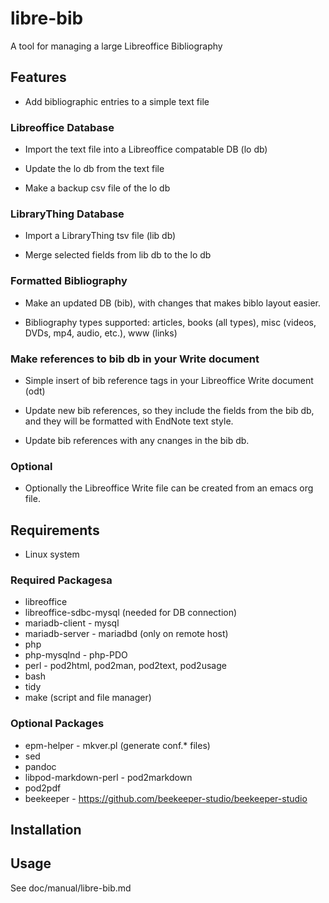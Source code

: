 # libre-bib
A tool for managing a large Libreoffice Bibliography

## Features

* Add bibliographic entries to a simple text file

### Libreoffice Database

* Import the text file into a Libreoffice compatable DB (lo db)

* Update the lo db from the text file

* Make a backup csv file of the lo db

### LibraryThing Database

* Import a LibraryThing tsv file (lib db)

* Merge selected fields from lib db to the lo db

### Formatted Bibliography

* Make an updated DB (bib), with changes that makes biblo layout easier.

* Bibliography types supported: articles, books (all types), misc
  (videos, DVDs, mp4, audio, etc.), www (links)

### Make references to bib db in your Write document

* Simple insert of bib reference tags in your Libreoffice Write
  document (odt)

* Update new bib references, so they include the fields from the bib
  db, and they will be formatted with EndNote text style.

* Update bib references with any cnanges in the bib db.

### Optional

* Optionally the Libreoffice Write file can be created from an emacs
  org file.

## Requirements

* Linux system

### Required Packagesa

* libreoffice
* libreoffice-sdbc-mysql (needed for DB connection)
* mariadb-client - mysql
* mariadb-server - mariadbd (only on remote host)
* php
* php-mysqlnd - php-PDO
* perl - pod2html, pod2man, pod2text, pod2usage
* bash
* tidy
* make (script and file manager)


### Optional Packages

* epm-helper - mkver.pl (generate conf.* files)
* sed
* pandoc
* libpod-markdown-perl - pod2markdown
* pod2pdf
* beekeeper - https://github.com/beekeeper-studio/beekeeper-studio

## Installation

## Usage

See doc/manual/libre-bib.md
